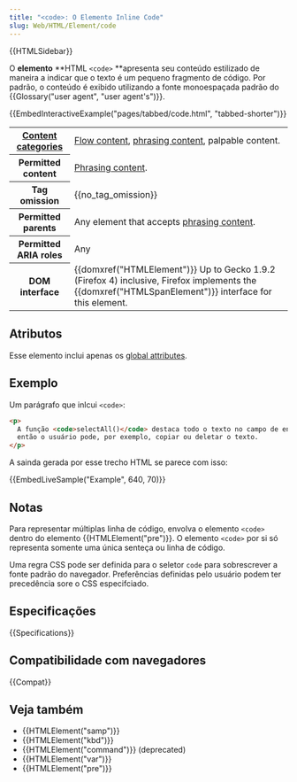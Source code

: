 ```yaml
---
title: "<code>: O Elemento Inline Code"
slug: Web/HTML/Element/code
---
```


{{HTMLSidebar}}

O **elemento** **HTML `<code>` **apresenta seu conteúdo estilizado de maneira a indicar que o texto é um pequeno fragmento de código. Por padrão, o conteúdo é exibido utilizando a fonte monoespaçada padrão do {{Glossary("user agent", "user agent's")}}.

{{EmbedInteractiveExample("pages/tabbed/code.html", "tabbed-shorter")}}

<table class="properties">
  <tbody>
    <tr>
      <th scope="row">
        <a href="/pt-BR/docs/Web/HTML/Content_categories">Content categories</a>
      </th>
      <td>
        <a href="/pt-BR/docs/Web/HTML/Content_categories#Flow_content"
          >Flow content</a
        >,
        <a href="/pt-BR/docs/Web/HTML/Content_categories#Phrasing_content"
          >phrasing content</a
        >, palpable content.
      </td>
    </tr>
    <tr>
      <th scope="row">Permitted content</th>
      <td>
        <a href="/pt-BR/docs/Web/HTML/Content_categories#Phrasing_content"
          >Phrasing content</a
        >.
      </td>
    </tr>
    <tr>
      <th scope="row">Tag omission</th>
      <td>{{no_tag_omission}}</td>
    </tr>
    <tr>
      <th scope="row">Permitted parents</th>
      <td>
        Any element that accepts
        <a href="/pt-BR/docs/Web/HTML/Content_categories#Phrasing_content"
          >phrasing content</a
        >.
      </td>
    </tr>
    <tr>
      <th scope="row">Permitted ARIA roles</th>
      <td>Any</td>
    </tr>
    <tr>
      <th scope="row">DOM interface</th>
      <td>
        {{domxref("HTMLElement")}} Up to Gecko 1.9.2 (Firefox 4)
        inclusive, Firefox implements the
        {{domxref("HTMLSpanElement")}} interface for this element.
      </td>
    </tr>
  </tbody>
</table>

## Atributos

Esse elemento inclui apenas os [global attributes](/pt-BR/docs/Web/HTML/Global_attributes).

## Exemplo

Um parágrafo que inlcui `<code>`:

```html
<p>
  A função <code>selectAll()</code> destaca todo o texto no campo de entrada
  então o usuário pode, por exemplo, copiar ou deletar o texto.
</p>
```

A sainda gerada por esse trecho HTML se parece com isso:

{{EmbedLiveSample("Example", 640, 70)}}

## Notas

Para representar múltiplas linha de código, envolva o elemento `<code>` dentro do elemento {{HTMLElement("pre")}}. O elemento `<code>` por si só representa somente uma única senteça ou linha de código.

Uma regra CSS pode ser definida para o seletor `code` para sobrescrever a fonte padrão do navegador. Preferências definidas pelo usuário podem ter precedência sore o CSS especifciado.

## Especificações

{{Specifications}}

## Compatibilidade com navegadores

{{Compat}}

## Veja também

- {{HTMLElement("samp")}}
- {{HTMLElement("kbd")}}
- {{HTMLElement("command")}} (deprecated)
- {{HTMLElement("var")}}
- {{HTMLElement("pre")}}
